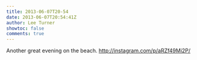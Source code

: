 ```yaml
---
title: 2013-06-07T20-54
date: 2013-06-07T20:54:41Z
author: Lee Turner
showtoc: false
comments: true
---
```


Another great evening on the beach. http://instagram.com/p/aRZf49Mi2P/

